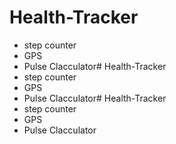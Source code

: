 # Health-Tracker
- step counter 
- GPS 
- Pulse Clacculator# Health-Tracker
- step counter 
- GPS 
- Pulse Clacculator# Health-Tracker
- step counter 
- GPS 
- Pulse Clacculator
